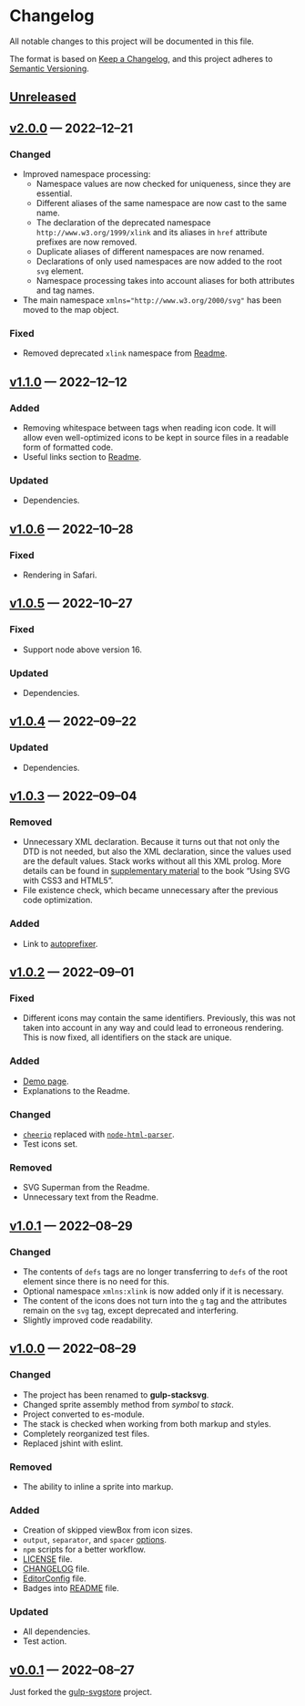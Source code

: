 # Changelog

All notable changes to this project will be documented in this file.

The format is based on [Keep a Changelog](https://keepachangelog.com/en/1.0.0/), and this project adheres to [Semantic Versioning](https://semver.org/spec/v2.0.0.html).

## [Unreleased]

## [v2.0.0] — 2022–12–21

### Changed

- Improved namespace processing:
  - Namespace values are now checked for uniqueness, since they are essential.
  - Different aliases of the same namespace are now cast to the same name.
  - The declaration of the deprecated namespace `http://www.w3.org/1999/xlink` and its aliases in `href` attribute prefixes are now removed.
  - Duplicate aliases of different namespaces are now renamed.
  - Declarations of only used namespaces are now added to the root `svg` element.
  - Namespace processing takes into account aliases for both attributes and tag names.
- The main namespace `xmlns="http://www.w3.org/2000/svg"` has been moved to the map object.

### Fixed

- Removed deprecated `xlink` namespace from [Readme](README.md#stack-under-the-hood).

## [v1.1.0] — 2022–12–12

### Added

- Removing whitespace between tags when reading icon code. It will allow even well-optimized icons to be kept in source files in a readable form of formatted code.
- Useful links section to [Readme](README.md#useful-links).

### Updated

- Dependencies.

## [v1.0.6] — 2022–10–28

### Fixed

- Rendering in Safari.

## [v1.0.5] — 2022–10–27

### Fixed

- Support node above version 16.

### Updated

- Dependencies.

## [v1.0.4] — 2022–09–22

### Updated

- Dependencies.

## [v1.0.3] — 2022–09–04

### Removed

- Unnecessary XML declaration. Because it turns out that not only the DTD is not needed, but also the XML declaration, since the values ​​used are the default values. Stack works without all this XML prolog. More details can be found in [supplementary material](https://oreillymedia.github.io/Using_SVG/extras/ch01-XML.html) to the book “Using SVG with CSS3 and HTML5”.
- File existence check, which became unnecessary after the previous code optimization.

### Added

- Link to [autoprefixer](https://github.com/postcss/autoprefixer).

## [v1.0.2] — 2022–09–01

### Fixed

- Different icons may contain the same identifiers. Previously, this was not taken into account in any way and could lead to erroneous rendering. This is now fixed, all identifiers on the stack are unique.

### Added

- [Demo page](https://firefoxic.github.io/gulp-stacksvg/test/).
- Explanations to the Readme.

### Changed

- [`cheerio`](https://www.npmjs.com/package/cheerio) replaced with [`node-html-parser`](https://www.npmjs.com/package/node-html-parser).
- Test icons set.

### Removed

- SVG Superman from the Readme.
- Unnecessary text from the Readme.

## [v1.0.1] — 2022–08–29

### Changed

- The contents of `defs` tags are no longer transferring to `defs` of the root element since there is no need for this.
- Optional namespace `xmlns:xlink` is now added only if it is necessary.
- The content of the icons does not turn into the `g` tag and the attributes remain on the `svg` tag, except deprecated and interfering.
- Slightly improved code readability.

## [v1.0.0] — 2022–08–29

### Changed

- The project has been renamed to **gulp-stacksvg**.
- Changed sprite assembly method from _symbol_ to _stack_.
- Project converted to es-module.
- The stack is checked when working from both markup and styles.
- Completely reorganized test files.
- Replaced jshint with eslint.

### Removed

- The ability to inline a sprite into markup.

### Added

- Creation of skipped viewBox from icon sizes.
- `output`, `separator`, and `spacer` [options](./README.md#available-options).
- `npm` scripts for a better workflow.
- [LICENSE](./LICENSE) file.
- [CHANGELOG](./CHANGELOG.md) file.
- [EditorConfig](./.editorconfig) file.
- Badges into [README](./README.md) file.

### Updated

- All dependencies.
- Test action.

## [v0.0.1] — 2022–08–27

Just forked the [gulp-svgstore](https://github.com/w0rm/gulp-svgstore) project.

[Unreleased]: https://github.com/firefoxic/gulp-stacksvg/compare/v2.0.0...HEAD
[v2.0.0]: https://github.com/firefoxic/gulp-stacksvg/releases/tag/v2.0.0
[v1.1.0]: https://github.com/firefoxic/gulp-stacksvg/releases/tag/v1.1.0
[v1.0.6]: https://github.com/firefoxic/gulp-stacksvg/releases/tag/v1.0.6
[v1.0.5]: https://github.com/firefoxic/gulp-stacksvg/releases/tag/v1.0.5
[v1.0.4]: https://github.com/firefoxic/gulp-stacksvg/releases/tag/v1.0.4
[v1.0.3]: https://github.com/firefoxic/gulp-stacksvg/releases/tag/v1.0.3
[v1.0.2]: https://github.com/firefoxic/gulp-stacksvg/releases/tag/v1.0.2
[v1.0.1]: https://github.com/firefoxic/gulp-stacksvg/releases/tag/v1.0.1
[v1.0.0]: https://github.com/firefoxic/gulp-stacksvg/releases/tag/v1.0.0
[v0.0.1]: https://github.com/firefoxic/gulp-stacksvg/releases/tag/v0.0.1
